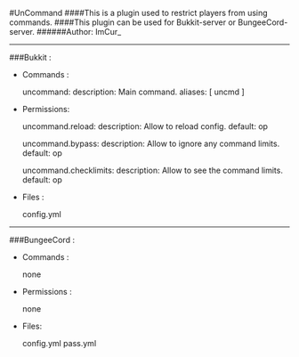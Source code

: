 #UnCommand
####This is a plugin used to restrict players from using commands.
####This plugin can be used for Bukkit-server or BungeeCord-server.
######Author: ImCur_

---
###Bukkit :
* Commands :


    uncommand:
        description: Main command.
        aliases: [ uncmd ]
* Permissions:


    uncommand.reload:
        description: Allow to reload config.
        default: op

    uncommand.bypass:
        description: Allow to ignore any command limits.
        default: op

    uncommand.checklimits:
        description: Allow to see the command limits.
        default: op
* Files :


    config.yml
---
###BungeeCord :
* Commands :


    none
* Permissions :

    
    none
* Files:


    config.yml
    pass.yml